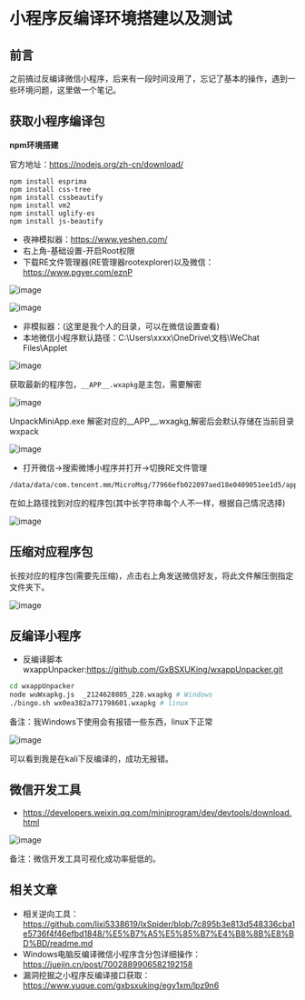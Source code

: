 # 小程序反编译环境搭建以及测试

## 前言

之前搞过反编译微信小程序，后来有一段时间没用了，忘记了基本的操作，遇到一些环境问题，这里做一个笔记。

## 获取小程序编译包

**npm环境搭建**

官方地址：https://nodejs.org/zh-cn/download/
```
npm install esprima
npm install css-tree
npm install cssbeautify
npm install vm2
npm install uglify-es
npm install js-beautify
```

- 夜神模拟器：https://www.yeshen.com/
- 右上角-基础设置-开启Root权限
- 下载RE文件管理器(RE管理器rootexplorer)以及微信：https://www.pgyer.com/eznP

![image](./img/2.png)

![image](./img/1.png)

- 非模拟器：(这里是我个人的目录，可以在微信设置查看)
- 本地微信小程序默认路径：C:\Users\xxxx\OneDrive\文档\WeChat Files\Applet

![image](./img/6.png)

获取最新的程序包，`__APP__.wxapkg`是主包，需要解密

![image](./img/7.png)

UnpackMiniApp.exe 解密对应的__APP__.wxagkg,解密后会默认存储在当前目录wxpack

![image](./img/8.png)


- 打开微信->搜索微博小程序并打开->切换RE文件管理

```
/data/data/com.tencent.mm/MicroMsg/77966efb022097aed18e0409051ee1d5/appbrand/pkg
```

在如上路径找到对应的程序包(其中长字符串每个人不一样，根据自己情况选择)

![image](./img/3.png)

## 压缩对应程序包

长按对应的程序包(需要先压缩)，点击右上角发送微信好友，将此文件解压倒指定文件夹下。

![image](./img/4.png)


## 反编译小程序


- 反编译脚本wxappUnpacker:https://github.com/GxBSXUKing/wxappUnpacker.git

```bash
cd wxappUnpacker
node wuWxapkg.js  _2124628805_228.wxapkg # Windows
./bingo.sh wx0ea382a771798601.wxapkg # linux
```

备注：我Windows下使用会有报错一些东西，linux下正常

![image](./img/9.png)

可以看到我是在kali下反编译的，成功无报错。

## 微信开发工具

- https://developers.weixin.qq.com/miniprogram/dev/devtools/download.html

![image](./img/5.png)

备注：微信开发工具可视化成功率挺低的。


## 相关文章

- 相关逆向工具：https://github.com/lixi5338619/lxSpider/blob/7c895b3e813d548336cba1e5736f4f46efbd1848/%E5%B7%A5%E5%85%B7%E4%B8%8B%E8%BD%BD/readme.md
- Windows电脑反编译微信小程序含分包详细操作：https://juejin.cn/post/7002889906582192158
- 漏洞挖掘之小程序反编译接口获取：https://www.yuque.com/gxbsxuking/egy1xm/lpz9n6